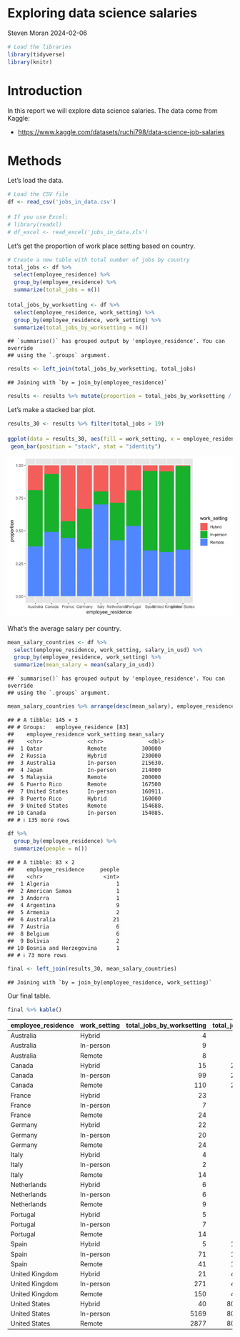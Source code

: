 Exploring data science salaries
================
Steven Moran
2024-02-06

``` r
# Load the libraries
library(tidyverse)
library(knitr)
```

# Introduction

In this report we will explore data science salaries. The data come from
Kaggle:

- <https://www.kaggle.com/datasets/ruchi798/data-science-job-salaries>

# Methods

Let’s load the data.

``` r
# Load the CSV file
df <- read_csv('jobs_in_data.csv')

# If you use Excel:
# library(readxl)
# df_excel <- read_excel('jobs_in_data.xls')
```

Let’s get the proportion of work place setting based on country.

``` r
# Create a new table with total number of jobs by country
total_jobs <- df %>% 
  select(employee_residence) %>% 
  group_by(employee_residence) %>% 
  summarize(total_jobs = n())

total_jobs_by_worksetting <- df %>% 
  select(employee_residence, work_setting) %>% 
  group_by(employee_residence, work_setting) %>% 
  summarize(total_jobs_by_worksetting = n())
```

    ## `summarise()` has grouped output by 'employee_residence'. You can override
    ## using the `.groups` argument.

``` r
results <- left_join(total_jobs_by_worksetting, total_jobs)
```

    ## Joining with `by = join_by(employee_residence)`

``` r
results <- results %>% mutate(proportion = total_jobs_by_worksetting / total_jobs)
```

Let’s make a stacked bar plot.

``` r
results_30 <- results %>% filter(total_jobs > 19) 

ggplot(data = results_30, aes(fill = work_setting, x = employee_residence, y = proportion)) + 
 geom_bar(position = "stack", stat = "identity")
```

![](README_files/figure-gfm/unnamed-chunk-3-1.png)<!-- -->

What’s the average salary per country.

``` r
mean_salary_countries <- df %>% 
  select(employee_residence, work_setting, salary_in_usd) %>%
  group_by(employee_residence, work_setting) %>%
  summarize(mean_salary = mean(salary_in_usd))
```

    ## `summarise()` has grouped output by 'employee_residence'. You can override
    ## using the `.groups` argument.

``` r
mean_salary_countries %>% arrange(desc(mean_salary), employee_residence)
```

    ## # A tibble: 145 × 3
    ## # Groups:   employee_residence [83]
    ##    employee_residence work_setting mean_salary
    ##    <chr>              <chr>              <dbl>
    ##  1 Qatar              Remote           300000 
    ##  2 Russia             Hybrid           230000 
    ##  3 Australia          In-person        215630.
    ##  4 Japan              In-person        214000 
    ##  5 Malaysia           Remote           200000 
    ##  6 Puerto Rico        Remote           167500 
    ##  7 United States      In-person        160911.
    ##  8 Puerto Rico        Hybrid           160000 
    ##  9 United States      Remote           154688.
    ## 10 Canada             In-person        154085.
    ## # ℹ 135 more rows

``` r
df %>% 
  group_by(employee_residence) %>% 
  summarize(people = n())
```

    ## # A tibble: 83 × 2
    ##    employee_residence     people
    ##    <chr>                   <int>
    ##  1 Algeria                     1
    ##  2 American Samoa              1
    ##  3 Andorra                     1
    ##  4 Argentina                   9
    ##  5 Armenia                     2
    ##  6 Australia                  21
    ##  7 Austria                     6
    ##  8 Belgium                     6
    ##  9 Bolivia                     2
    ## 10 Bosnia and Herzegovina      1
    ## # ℹ 73 more rows

``` r
final <- left_join(results_30, mean_salary_countries)
```

    ## Joining with `by = join_by(employee_residence, work_setting)`

Our final table.

``` r
final %>% kable()
```

| employee_residence | work_setting | total_jobs_by_worksetting | total_jobs | proportion | mean_salary |
|:-------------------|:-------------|--------------------------:|-----------:|-----------:|------------:|
| Australia          | Hybrid       |                         4 |         21 |  0.1904762 |    61324.75 |
| Australia          | In-person    |                         9 |         21 |  0.4285714 |   215630.11 |
| Australia          | Remote       |                         8 |         21 |  0.3809524 |    90681.25 |
| Canada             | Hybrid       |                        15 |        224 |  0.0669643 |   112649.67 |
| Canada             | In-person    |                        99 |        224 |  0.4419643 |   154085.15 |
| Canada             | Remote       |                       110 |        224 |  0.4910714 |   140711.45 |
| France             | Hybrid       |                        23 |         54 |  0.4259259 |    62768.35 |
| France             | In-person    |                         7 |         54 |  0.1296296 |   134375.29 |
| France             | Remote       |                        24 |         54 |  0.4444444 |    82230.96 |
| Germany            | Hybrid       |                        22 |         66 |  0.3333333 |    73471.18 |
| Germany            | In-person    |                        20 |         66 |  0.3030303 |   118712.80 |
| Germany            | Remote       |                        24 |         66 |  0.3636364 |   102235.83 |
| Italy              | Hybrid       |                         4 |         20 |  0.2000000 |    31647.25 |
| Italy              | In-person    |                         2 |         20 |  0.1000000 |    44146.50 |
| Italy              | Remote       |                        14 |         20 |  0.7000000 |    63778.21 |
| Netherlands        | Hybrid       |                         6 |         21 |  0.2857143 |    89908.33 |
| Netherlands        | In-person    |                         6 |         21 |  0.2857143 |    88316.50 |
| Netherlands        | Remote       |                         9 |         21 |  0.4285714 |    62585.56 |
| Portugal           | Hybrid       |                         5 |         26 |  0.1923077 |    38346.40 |
| Portugal           | In-person    |                         7 |         26 |  0.2692308 |    53361.71 |
| Portugal           | Remote       |                        14 |         26 |  0.5384615 |    60010.43 |
| Spain              | Hybrid       |                         5 |        117 |  0.0427350 |    47507.60 |
| Spain              | In-person    |                        71 |        117 |  0.6068376 |    54062.97 |
| Spain              | Remote       |                        41 |        117 |  0.3504274 |    66339.73 |
| United Kingdom     | Hybrid       |                        21 |        442 |  0.0475113 |   105284.90 |
| United Kingdom     | In-person    |                       271 |        442 |  0.6131222 |   107490.05 |
| United Kingdom     | Remote       |                       150 |        442 |  0.3393665 |   100226.59 |
| United States      | Hybrid       |                        40 |       8086 |  0.0049468 |   138567.50 |
| United States      | In-person    |                      5169 |       8086 |  0.6392530 |   160910.61 |
| United States      | Remote       |                      2877 |       8086 |  0.3558001 |   154688.15 |
